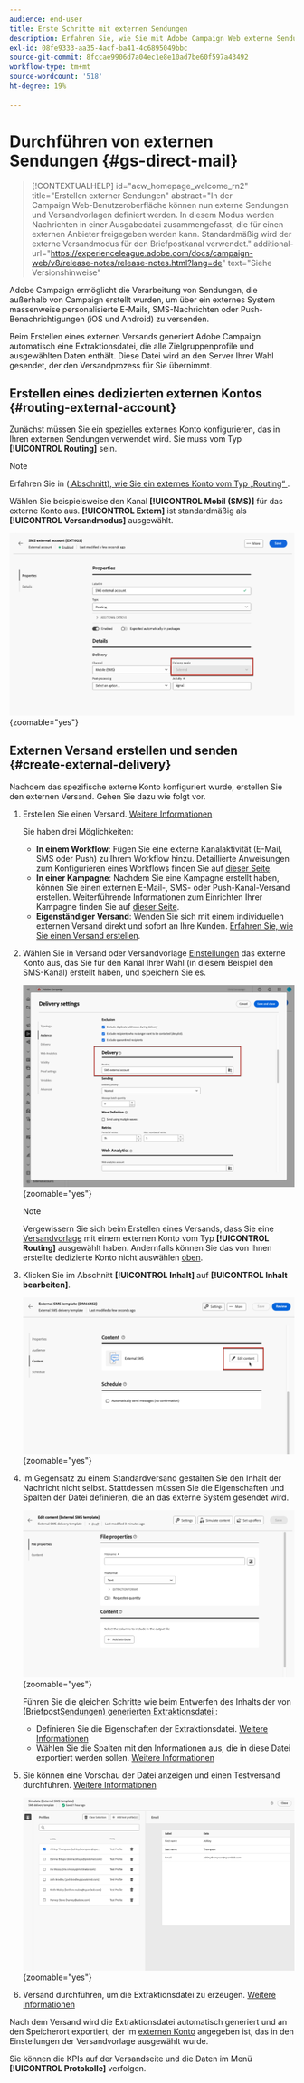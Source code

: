 ```yaml
---
audience: end-user
title: Erste Schritte mit externen Sendungen
description: Erfahren Sie, wie Sie mit Adobe Campaign Web externe Sendungen erstellen und senden
exl-id: 08fe9333-aa35-4acf-ba41-4c6895049bbc
source-git-commit: 8fccae9906d7a04ec1e8e10ad7be60f597a43492
workflow-type: tm+mt
source-wordcount: '518'
ht-degree: 19%

---
```


# Durchführen von externen Sendungen {#gs-direct-mail}

>[!CONTEXTUALHELP]
>id="acw_homepage_welcome_rn2"
>title="Erstellen externer Sendungen"
>abstract="In der Campaign Web-Benutzeroberfläche können nun externe Sendungen und Versandvorlagen definiert werden. In diesem Modus werden Nachrichten in einer Ausgabedatei zusammengefasst, die für einen externen Anbieter freigegeben werden kann. Standardmäßig wird der externe Versandmodus für den Briefpostkanal verwendet."
>additional-url="https://experienceleague.adobe.com/docs/campaign-web/v8/release-notes/release-notes.html?lang=de" text="Siehe Versionshinweise"


Adobe Campaign ermöglicht die Verarbeitung von Sendungen, die außerhalb von Campaign erstellt wurden, um über ein externes System massenweise personalisierte E-Mails, SMS-Nachrichten oder Push-Benachrichtigungen (iOS und Android) zu versenden.

<!--The supported channels are Email, Mobile (SMS), and Push (iOs and Android).-->

Beim Erstellen eines externen Versands generiert Adobe Campaign automatisch eine Extraktionsdatei, die alle Zielgruppenprofile und ausgewählten Daten enthält. Diese Datei wird an den Server Ihrer Wahl gesendet, der den Versandprozess für Sie übernimmt.

## Erstellen eines dedizierten externen Kontos {#routing-external-account}

Zunächst müssen Sie ein spezielles externes Konto konfigurieren, das in Ihren externen Sendungen verwendet wird. Sie muss vom Typ **[!UICONTROL Routing]** sein.

>[!NOTE]
>
>Erfahren Sie in ([ Abschnitt), wie Sie ein externes Konto vom Typ „Routing“ ](../administration/external-account.md#routing).

Wählen Sie beispielsweise den Kanal **[!UICONTROL Mobil (SMS)]** für das externe Konto aus. **[!UICONTROL Extern]** ist standardmäßig als **[!UICONTROL Versandmodus]** ausgewählt.

![](../administration/assets/external-account-delivery-mode.png){zoomable="yes"}

## Externen Versand erstellen und senden {#create-external-delivery}

Nachdem das spezifische externe Konto konfiguriert wurde, erstellen Sie den externen Versand. Gehen Sie dazu wie folgt vor.

1. Erstellen Sie einen Versand. [Weitere Informationen](create-deliveries.md)

   Sie haben drei Möglichkeiten:

   * **In einem Workflow**: Fügen Sie eine externe Kanalaktivität (E-Mail, SMS oder Push) zu Ihrem Workflow hinzu. Detaillierte Anweisungen zum Konfigurieren eines Workflows finden Sie auf [dieser Seite](../workflows/gs-workflow-creation.md).
   * **In einer Kampagne**: Nachdem Sie eine Kampagne erstellt haben, können Sie einen externen E-Mail-, SMS- oder Push-Kanal-Versand erstellen. Weiterführende Informationen zum Einrichten Ihrer Kampagne finden Sie auf [dieser Seite](../campaigns/gs-campaigns.md).
   * **Eigenständiger Versand**: Wenden Sie sich mit einem individuellen externen Versand direkt und sofort an Ihre Kunden. [Erfahren Sie, wie Sie einen Versand erstellen](../msg/gs-deliveries.md).

1. Wählen Sie in Versand oder Versandvorlage [Einstellungen](../advanced-settings/delivery-settings.md) das externe Konto aus, das Sie für den Kanal Ihrer Wahl (in diesem Beispiel den SMS-Kanal) erstellt haben, und speichern Sie es.

   ![](assets/external-delivery-routing.png){zoomable="yes"}

   >[!NOTE]
   >
   >Vergewissern Sie sich beim Erstellen eines Versands, dass Sie eine [Versandvorlage](delivery-template.md) mit einem externen Konto vom Typ **[!UICONTROL Routing]** ausgewählt haben. Andernfalls können Sie das von Ihnen erstellte dedizierte Konto nicht auswählen [oben](#routing-external-account).

1. Klicken Sie im Abschnitt **[!UICONTROL Inhalt]** auf **[!UICONTROL Inhalt bearbeiten]**.

   ![](assets/external-delivery-edit-content.png){zoomable="yes"}

1. Im Gegensatz zu einem Standardversand gestalten Sie den Inhalt der Nachricht nicht selbst. Stattdessen müssen Sie die Eigenschaften und Spalten der Datei definieren, die an das externe System gesendet wird.

   ![](assets/external-delivery-file-properties.png){zoomable="yes"}

   Führen Sie die gleichen Schritte wie beim Entwerfen des Inhalts der von (Briefpost[Sendungen) generierten Extraktionsdatei ](../direct-mail/content-direct-mail.md):

   * Definieren Sie die Eigenschaften der Extraktionsdatei. [Weitere Informationen](../direct-mail/content-direct-mail.md#properties)
   * Wählen Sie die Spalten mit den Informationen aus, die in diese Datei exportiert werden sollen. [Weitere Informationen](../direct-mail/content-direct-mail.md#content)

1. Sie können eine Vorschau der Datei anzeigen und einen Testversand durchführen<!--not in UI right now - to check-->. [Weitere Informationen](../direct-mail/send-direct-mail.md#preview-dm)

   ![](assets/external-delivery-simulate.png){zoomable="yes"}

1. Versand durchführen, um die Extraktionsdatei zu erzeugen. [Weitere Informationen](../direct-mail/send-direct-mail.md#send-dm)

Nach dem Versand wird die Extraktionsdatei automatisch generiert und an den Speicherort exportiert, der im [externen Konto](../administration/external-account.md#create-ext-account) angegeben ist, das in den Einstellungen der Versandvorlage ausgewählt wurde.

Sie können die KPIs auf der Versandseite und die Daten im Menü **[!UICONTROL Protokolle]** verfolgen.
